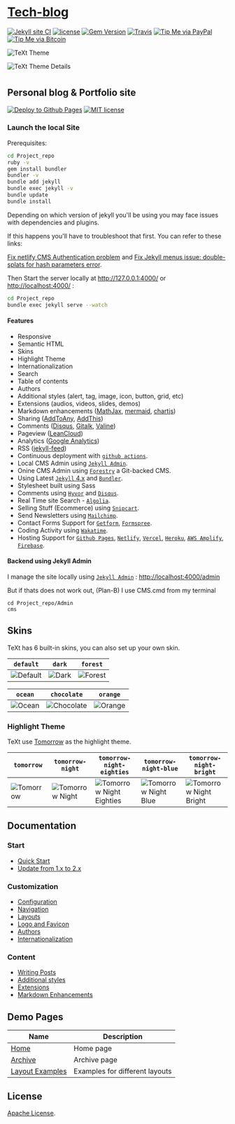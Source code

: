 # [Tech-blog](https://github.com/alainQtec/tech-blog)

[![Jekyll site CI](https://github.com/alainQtec/tech-blog/actions/workflows/jekyll.yml/badge.svg)](https://github.com/alainQtec/tech-blog/actions/workflows/jekyll.yml)
[![license](https://img.shields.io/github/license/kitian616/jekyll-TeXt-theme.svg)](https://github.com/kitian616/jekyll-TeXt-theme/blob/master/LICENSE)
[![Gem Version](https://img.shields.io/gem/v/jekyll-text-theme.svg)](https://github.com/kitian616/jekyll-TeXt-theme/releases)
[![Travis](https://img.shields.io/travis/alainQtec/tech-blog.svg)](https://app.travis-ci.com/alainQtec/tech-blog)
[![Tip Me via PayPal](https://img.shields.io/badge/PayPal-tip%20me-1462ab.svg?logo=paypal)](https://www.paypal.me/kitian616)
[![Tip Me via Bitcoin](https://img.shields.io/badge/Bitcoin-tip%20me-f7931a.svg?logo=bitcoin)](https://raw.githubusercontent.com/kitian616/jekyll-TeXt-theme/master/docs/assets/images/3Fkufxcw2xd8HnaRJBNK4ccdtkUDyyNu4V.jpg)

![TeXt Theme](https://raw.githubusercontent.com/kitian616/jekyll-TeXt-theme/master/screenshots/TeXt-home.jpg)

![TeXt Theme Details](https://raw.githubusercontent.com/kitian616/jekyll-TeXt-theme/master/screenshots/TeXt-layouts.png)

#

## Personal blog & Portfolio site

[![Deploy to `Github Pages`](https://github.com/alainQtec/alainQtec.github.io/actions/workflows/deploy.yml/badge.svg)](https://github.com/alainQtec/alainQtec.github.io/actions/workflows/deploy.yml)
[![MIT license](https://img.shields.io/badge/License-MIT-blue.svg)](https://lbesson.mit-license.org/)

### **Launch the local Site**

Prerequisites:

```sh
cd Project_repo
ruby -v
gem install bundler
bundler -v
bundle add jekyll
bundle exec jekyll -v
bundle update
bundle install
```

Depending on which version of jekyll you'll be using you may face issues with dependencies and plugins.

If this happens you'll have to troubleshoot that first. You can refer to these links:

[Fix netlify CMS Authentication problem](https://github.com/netlify/netlify-cms/issues/1474) and [Fix Jekyll menus issue: double-splats for hash parameters error](https://github.com/forestryio/jekyll-menus/commit/6c8b53eeb0d4b58743fb6461aa94d84004c8a35d).

Then Start the server locally at <http://127.0.0.1:4000/> or <http://localhost:4000/> :

```bash
cd Project_repo
bundle exec jekyll serve --watch
```

#### Features

- Responsive
- Semantic HTML
- Skins
- Highlight Theme
- Internationalization
- Search
- Table of contents
- Authors
- Additional styles (alert, tag, image, icon, button, grid, etc)
- Extensions (audios, videos, slides, demos)
- Markdown enhancements ([MathJax](https://www.mathjax.org/), [mermaid](https://mermaidjs.github.io/), [chartjs](http://www.chartjs.org/))
- Sharing ([AddToAny](https://www.addtoany.com/), [AddThis](https://www.addthis.com/))
- Comments ([Disqus](https://disqus.com/), [Gitalk](https://gitalk.github.io/), [Valine](https://valine.js.org/en/))
- Pageview ([LeanCloud](https://leancloud.cn/))
- Analytics ([Google Analytics](https://analytics.google.com/analytics/web/))
- RSS ([jekyll-feed](https://github.com/jekyll/jekyll-feed))
- Continuous deployment with [`github actions`](https://github.com/features/actions).
- Local CMS Admin using [`Jekyll Admin`](https://jekyll.github.io/jekyll-admin/).
- Onine CMS Admin using [`Forestry`](https://app.forestry.io/dashboard/#) a Git-backed CMS.
- Using Latest [`Jekyll` 4.x](https://jekyllrb.com) and [`Bundler`](https://bundler.io).
- Stylesheet built using Sass
- Comments using [`Hyvor`](https://talk.hyvor.com/) and [`Disqus`](https://disqus.com/).<!-- - SEO-optimized. -->
- Real Time site Search - [`Algolia`](https://www.algolia.com/).
- Selling Stuff (Ecommerce) using [`Snipcart`](https://snipcart.com/).
- Send Newsletters using [`Mailchimp`](https://mailchimp.com/).
- Contact Forms Support for [`Getform`](https://getform.io), [`Formspree`](https://formspree.io/).
- Coding Activity using [`Wakatime`](https://wakatime.com/).
- Hosting Support for [`Github Pages`](https://pages.github.com), [`Netlify`](https://netlify.com), [`Vercel`](https://vercel.com), [`Heroku`](https://heroku.com), [`AWS Amplify`](aws.amplify.com), [`Firebase`](https://firebase.com).
<!-- - [Buddy](https://buddy.works/) , [`Circle CI`](https://circleci.com/) -->

#### **Backend using Jekyll Admin**

I manage the site locally using [`Jekyll Admin`](https://jekyll.github.io/jekyll-admin/) : [http://localhost:4000/admin](http://localhost:4000/admin)

But if thats does not work out, (Plan-B) I use CMS.cmd from my terminal <!-- This script should be smart enough to fix any errors in the Backend, and Quickly open the CMS -->

```batch
cd Project_repo/Admin
cms
```

## Skins

TeXt has 6 built-in skins, you can also set up your own skin.

| `default` | `dark` | `forest` |
| --- |  --- | --- |
| ![Default](https://raw.githubusercontent.com/kitian616/jekyll-TeXt-theme/master/screenshots/skins_default.jpg) | ![Dark](https://raw.githubusercontent.com/kitian616/jekyll-TeXt-theme/master/screenshots/skins_dark.jpg) | ![Forest](https://raw.githubusercontent.com/kitian616/jekyll-TeXt-theme/master/screenshots/skins_forest.jpg) |

| `ocean` | `chocolate` | `orange` |
| --- |  --- | --- |
| ![Ocean](https://raw.githubusercontent.com/kitian616/jekyll-TeXt-theme/master/screenshots/skins_ocean.jpg) | ![Chocolate](https://raw.githubusercontent.com/kitian616/jekyll-TeXt-theme/master/screenshots/skins_chocolate.jpg) | ![Orange](https://raw.githubusercontent.com/kitian616/jekyll-TeXt-theme/master/screenshots/skins_orange.jpg) |

### Highlight Theme

TeXt use [Tomorrow](https://github.com/chriskempson/tomorrow-theme) as the highlight theme.

| `tomorrow` | `tomorrow-night` | `tomorrow-night-eighties` | `tomorrow-night-blue` | `tomorrow-night-bright` |
| --- |  --- | --- | --- |  --- |
| ![Tomorrow](https://raw.githubusercontent.com/kitian616/jekyll-TeXt-theme/master/screenshots/highlight_tomorrow.png) | ![Tomorrow Night](https://raw.githubusercontent.com/kitian616/jekyll-TeXt-theme/master/screenshots/highlight_tomorrow-night.png) | ![Tomorrow Night Eighties](https://raw.githubusercontent.com/kitian616/jekyll-TeXt-theme/master/screenshots/highlight_tomorrow-night-eighties.png) | ![Tomorrow Night Blue](https://raw.githubusercontent.com/kitian616/jekyll-TeXt-theme/master/screenshots/highlight_tomorrow-night-blue.png) | ![Tomorrow Night Bright](https://raw.githubusercontent.com/kitian616/jekyll-TeXt-theme/master/screenshots/highlight_tomorrow-night-bright.png) |

## Documentation

### Start

- [Quick Start](https://tianqi.name/jekyll-TeXt-theme/docs/en/quick-start)
- [Update from 1.x to 2.x](https://tianqi.name/jekyll-TeXt-theme/docs/en/update-from-1-to-2)

### Customization

- [Configuration](https://tianqi.name/jekyll-TeXt-theme/docs/en/configuration)
- [Navigation](https://tianqi.name/jekyll-TeXt-theme/docs/en/navigation)
- [Layouts](https://tianqi.name/jekyll-TeXt-theme/docs/en/layouts)
- [Logo and Favicon](https://tianqi.name/jekyll-TeXt-theme/docs/en/logo-and-favicon)
- [Authors](https://tianqi.name/jekyll-TeXt-theme/docs/en/authors)
- [Internationalization](https://tianqi.name/jekyll-TeXt-theme/docs/en/i18n)

### Content

- [Writing Posts](https://tianqi.name/jekyll-TeXt-theme/docs/en/writing-posts)
- [Additional styles](https://tianqi.name/jekyll-TeXt-theme/docs/en/additional-styles)
- [Extensions](https://tianqi.name/jekyll-TeXt-theme/docs/en/extensions)
- [Markdown Enhancements](https://tianqi.name/jekyll-TeXt-theme/docs/en/markdown-enhancements)

## Demo Pages

| Name | Description |
| --- | --- |
| [Home](https://tianqi.name/jekyll-TeXt-theme/test/) | Home page |
| [Archive](https://tianqi.name/jekyll-TeXt-theme/archive.html) | Archive page |
| [Layout Examples](https://tianqi.name/jekyll-TeXt-theme/samples.html) | Examples for different layouts |

## License

[Apache License](https://github.com/alainQtec/tech-blog/blob/main/LICENSE).
